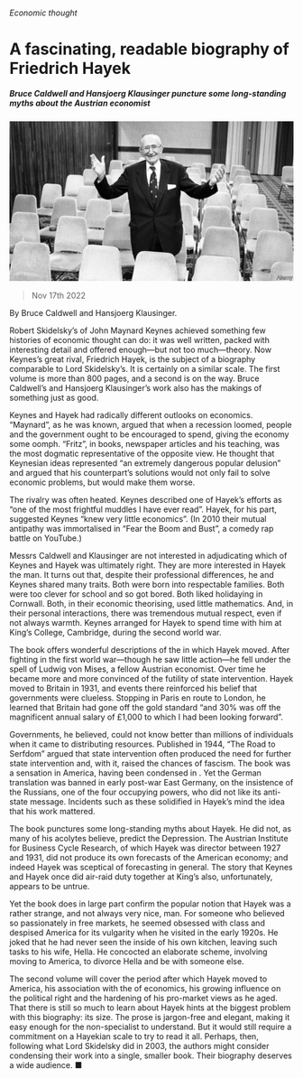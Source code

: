 ###### Economic thought

# A fascinating, readable biography of Friedrich Hayek 

##### Bruce Caldwell and Hansjoerg Klausinger puncture some long-standing myths about the Austrian economist 

![image](images/20221119_CUP509.jpg) 

> Nov 17th 2022 

By Bruce Caldwell and Hansjoerg Klausinger. 

Robert Skidelsky’s  of John Maynard Keynes achieved something few histories of economic thought can do: it was well written, packed with interesting detail and offered enough—but not too much—theory. Now Keynes’s great rival, Friedrich Hayek, is the subject of a biography comparable to Lord Skidelsky’s. It is certainly on a similar scale. The first volume is more than 800 pages, and a second is on the way. Bruce Caldwell’s and Hansjoerg Klausinger’s work also has the makings of something just as good.

Keynes and Hayek had radically different outlooks on economics. “Maynard”, as he was known, argued that when a recession loomed, people and the government ought to be encouraged to spend, giving the economy some oomph. “Fritz”, in books, newspaper articles and his teaching, was the most dogmatic representative of the opposite view. He thought that Keynesian ideas represented “an extremely dangerous popular delusion” and argued that his counterpart’s solutions would not only fail to solve economic problems, but would make them worse. 

The rivalry was often heated. Keynes described one of Hayek’s efforts as “one of the most frightful muddles I have ever read”. Hayek, for his part, suggested Keynes “knew very little economics”. (In 2010 their mutual antipathy was immortalised in “Fear the Boom and Bust”, a comedy rap battle on YouTube.)

Messrs Caldwell and Klausinger are not interested in adjudicating which of Keynes and Hayek was ultimately right. They are more interested in Hayek the man. It turns out that, despite their professional differences, he and Keynes shared many traits. Both were born into respectable families. Both were too clever for school and so got bored. Both liked holidaying in Cornwall. Both, in their economic theorising, used little mathematics. And, in their personal interactions, there was tremendous mutual respect, even if not always warmth. Keynes arranged for Hayek to spend time with him at King’s College, Cambridge, during the second world war. 

The book offers wonderful descriptions of the  in which Hayek moved. After fighting in the first world war—though he saw little action—he fell under the spell of Ludwig von Mises, a fellow Austrian economist. Over time he became more and more convinced of the futility of state intervention. Hayek moved to Britain in 1931, and events there reinforced his belief that governments were clueless. Stopping in Paris en route to London, he learned that Britain had gone off the gold standard “and 30% was off the magnificent annual salary of £1,000 to which I had been looking forward”.

Governments, he believed, could not know better than millions of individuals when it came to distributing resources. Published in 1944, “The Road to Serfdom” argued that state intervention often produced the need for further state intervention and, with it, raised the chances of fascism. The book was a sensation in America, having been condensed in . Yet the German translation was banned in early post-war East Germany, on the insistence of the Russians, one of the four occupying powers, who did not like its anti-state message. Incidents such as these solidified in Hayek’s mind the idea that his work mattered. 

The book punctures some long-standing myths about Hayek. He did not, as many of his acolytes believe, predict the Depression. The Austrian Institute for Business Cycle Research, of which Hayek was director between 1927 and 1931, did not produce its own forecasts of the American economy; and indeed Hayek was sceptical of forecasting in general. The story that Keynes and Hayek once did air-raid duty together at King’s also, unfortunately, appears to be untrue. 

Yet the book does in large part confirm the popular notion that Hayek was a rather strange, and not always very nice, man. For someone who believed so passionately in free markets, he seemed obsessed with class and despised America for its vulgarity when he visited in the early 1920s. He joked that he had never seen the inside of his own kitchen, leaving such tasks to his wife, Hella. He concocted an elaborate scheme, involving moving to America, to divorce Hella and be with someone else.

The second volume will cover the period after which Hayek moved to America, his association with the  of economics, his growing influence on the political right and the hardening of his pro-market views as he aged. That there is still so much to learn about Hayek hints at the biggest problem with this biography: its size. The prose is jargon-free and elegant, making it easy enough for the non-specialist to understand. But it would still require a commitment on a Hayekian scale to try to read it all. Perhaps, then, following what Lord Skidelsky did in 2003, the authors might consider condensing their work into a single, smaller book. Their biography deserves a wide audience. ■

